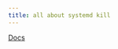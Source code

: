```yaml
---
title: all about systemd kill
---
```


[Docs](https://www.freedesktop.org/software/systemd/man/latest/systemd.kill.html#)
